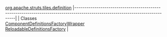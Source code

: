 [org.apache.struts.tiles.definition](../../../../../org/apache/struts/tiles/definition/package-summary.html.md)
|------------------------------------------------------------------------------------------------------------------------------|
| Classes                                                                                                                      
  [ComponentDefinitionsFactoryWrapper](ComponentDefinitionsFactoryWrapper.html.md "class in org.apache.struts.tiles.definition")  
  [ReloadableDefinitionsFactory](ReloadableDefinitionsFactory.html.md "class in org.apache.struts.tiles.definition")              |


